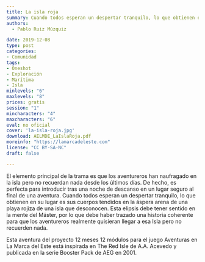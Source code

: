 ```yaml
---
title: La isla roja
summary: Cuando todos esperan un despertar tranquilo, lo que obtienen en su lugar es sus cuerpos tendidos en la áspera arena de una playa rojiza de una isla que desconocen.
authors:
  - Pablo Ruiz Múzquiz

date: 2019-12-08
type: post
categories:
- Comunidad
tags:
- Oneshot
- Exploración
- Marítima
- Isla
minlevels: "6"
maxlevels: "8"
prices: gratis
session: "1"
mincharacters: "4"
maxcharacters: "6"
eval: no oficial
cover: 'la-isla-roja.jpg'
download: AELMDE_LaIslaRoja.pdf
moreinfo: "https://lamarcadeleste.com"
license: "CC BY-SA-NC"
draft: false

---
```



El elemento principal de la trama es que los aventureros han naufragado en la isla pero no recuerdan nada desde los últimos días. De hecho, es perfecta para introducir tras una noche de descanso en un lugar seguro al final de una aventura. Cuando todos esperan un despertar tranquilo, lo que obtienen en su lugar es sus cuerpos tendidos en la áspera arena de una playa rojiza de una isla que desconocen. Esta elipsis debe tener sentido en la mente del Máster, por lo que debe haber trazado una historia coherente para que los aventureros realmente quisieran llegar a esa Isla pero no recuerden nada.

Esta aventura del proyecto 12 meses ­12 módulos para el juego Aventuras en La Marca del Este está inspirada en The Red Isle de A.A. Acevedo y publicada en la serie Booster Pack de AEG en 2001.

